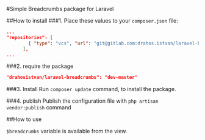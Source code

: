 #Simple Breadcrumbs package for Laravel

##How to install
###1. Place these values to your `composer.json` file:
```json
...
"repositories": [
        { "type": "vcs", "url": "git@gitlab.com:drahos.istvan/laravel-breadcrumbs.git" }
      ],
...
```
###2. require the package
```json
"drahosistvan/laravel-breadcrumbs": "dev-master"
```

###3. Install
Run `composer update` command, to install the package.

###4. publish
Publish the configuration file with `php artisan vendor:publish` command

##How to use

`$breadcrumbs` variable is available from the view.
